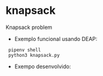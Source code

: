 # knapsack
Knapsack problem


- Exemplo funcional usando DEAP:
```
 pipenv shell
 python3 knapsack.py
````

- Exempo desenvolvido:
```

